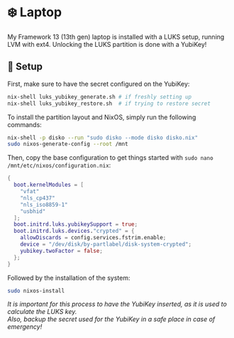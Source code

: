 # ❄️ Laptop
My Framework 13 (13th gen) laptop is installed with a LUKS setup, running LVM with ext4. Unlocking the LUKS partition is done with a YubiKey!

## 🚀 Setup
First, make sure to have the secret configured on the YubiKey:

```bash
nix-shell luks_yubikey_generate.sh # if freshly setting up
nix-shell luks_yubikey_restore.sh  # if trying to restore secret
```

To install the partition layout and NixOS, simply run the following commands:

```bash
nix-shell -p disko --run "sudo disko --mode disko disko.nix"
sudo nixos-generate-config --root /mnt
```

Then, copy the base configuration to get things started with `sudo nano /mnt/etc/nixos/configuration.nix`:

```nix
{
  boot.kernelModules = [
    "vfat"
    "nls_cp437"
    "nls_iso8859-1"
    "usbhid"
  ];
  boot.initrd.luks.yubikeySupport = true;
  boot.initrd.luks.devices."crypted" = {
    allowDiscards = config.services.fstrim.enable;
    device = "/dev/disk/by-partlabel/disk-system-crypted";
    yubikey.twoFactor = false;
  };
}
```

Followed by the installation of the system:

```bash
sudo nixos-install
```

*It is important for this process to have the YubiKey inserted, as it is used to calculate the LUKS key.* \
*Also, backup the secret used for the YubiKey in a safe place in case of emergency!*
